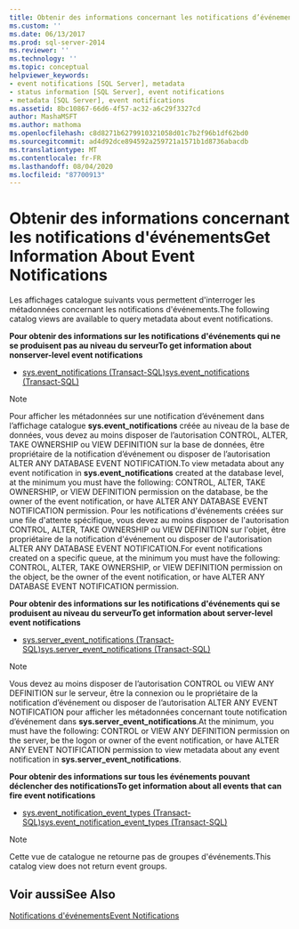 ```yaml
---
title: Obtenir des informations concernant les notifications d’événements | Microsoft Docs
ms.custom: ''
ms.date: 06/13/2017
ms.prod: sql-server-2014
ms.reviewer: ''
ms.technology: ''
ms.topic: conceptual
helpviewer_keywords:
- event notifications [SQL Server], metadata
- status information [SQL Server], event notifications
- metadata [SQL Server], event notifications
ms.assetid: 8bc10867-66d6-4f57-ac32-a6c29f3327cd
author: MashaMSFT
ms.author: mathoma
ms.openlocfilehash: c8d8271b6279910321058d01c7b2f96b1df62bd0
ms.sourcegitcommit: ad4d92dce894592a259721a1571b1d8736abacdb
ms.translationtype: MT
ms.contentlocale: fr-FR
ms.lasthandoff: 08/04/2020
ms.locfileid: "87700913"
---
```

# <a name="get-information-about-event-notifications"></a><span data-ttu-id="a1ae4-102">Obtenir des informations concernant les notifications d'événements</span><span class="sxs-lookup"><span data-stu-id="a1ae4-102">Get Information About Event Notifications</span></span>
  <span data-ttu-id="a1ae4-103">Les affichages catalogue suivants vous permettent d'interroger les métadonnées concernant les notifications d'événements.</span><span class="sxs-lookup"><span data-stu-id="a1ae4-103">The following catalog views are available to query metadata about event notifications.</span></span>  
  
 <span data-ttu-id="a1ae4-104">**Pour obtenir des informations sur les notifications d'événements qui ne se produisent pas au niveau du serveur**</span><span class="sxs-lookup"><span data-stu-id="a1ae4-104">**To get information about nonserver-level event notifications**</span></span>  
  
-   [<span data-ttu-id="a1ae4-105">sys.event_notifications &#40;Transact-SQL&#41;</span><span class="sxs-lookup"><span data-stu-id="a1ae4-105">sys.event_notifications &#40;Transact-SQL&#41;</span></span>](/sql/relational-databases/system-catalog-views/sys-event-notifications-transact-sql)  
  
> [!NOTE]  
>  <span data-ttu-id="a1ae4-106">Pour afficher les métadonnées sur une notification d’événement dans l’affichage catalogue **sys.event_notifications** créée au niveau de la base de données, vous devez au moins disposer de l’autorisation CONTROL, ALTER, TAKE OWNERSHIP ou VIEW DEFINITION sur la base de données, être propriétaire de la notification d’événement ou disposer de l’autorisation ALTER ANY DATABASE EVENT NOTIFICATION.</span><span class="sxs-lookup"><span data-stu-id="a1ae4-106">To view metadata about any event notification in **sys.event_notifications** created at the database level, at the minimum you must have the following: CONTROL, ALTER, TAKE OWNERSHIP, or VIEW DEFINITION permission on the database, be the owner of the event notification, or have ALTER ANY DATABASE EVENT NOTIFICATION permission.</span></span> <span data-ttu-id="a1ae4-107">Pour les notifications d'événements créées sur une file d'attente spécifique, vous devez au moins disposer de l'autorisation CONTROL, ALTER, TAKE OWNERSHIP ou VIEW DEFINITION sur l'objet, être propriétaire de la notification d'événement ou disposer de l'autorisation ALTER ANY DATABASE EVENT NOTIFICATION.</span><span class="sxs-lookup"><span data-stu-id="a1ae4-107">For event notifications created on a specific queue, at the minimum you must have the following: CONTROL, ALTER, TAKE OWNERSHIP, or VIEW DEFINITION permission on the object, be the owner of the event notification, or have ALTER ANY DATABASE EVENT NOTIFICATION permission.</span></span>  
  
 <span data-ttu-id="a1ae4-108">**Pour obtenir des informations sur les notifications d'événements qui se produisent au niveau du serveur**</span><span class="sxs-lookup"><span data-stu-id="a1ae4-108">**To get information about server-level event notifications**</span></span>  
  
-   [<span data-ttu-id="a1ae4-109">sys.server_event_notifications &#40;Transact-SQL&#41;</span><span class="sxs-lookup"><span data-stu-id="a1ae4-109">sys.server_event_notifications &#40;Transact-SQL&#41;</span></span>](/sql/relational-databases/system-catalog-views/sys-server-event-notifications-transact-sql)  
  
> [!NOTE]  
>  <span data-ttu-id="a1ae4-110">Vous devez au moins disposer de l’autorisation CONTROL ou VIEW ANY DEFINITION sur le serveur, être la connexion ou le propriétaire de la notification d’événement ou disposer de l’autorisation ALTER ANY EVENT NOTIFICATION pour afficher les métadonnées concernant toute notification d’événement dans **sys.server_event_notifications**.</span><span class="sxs-lookup"><span data-stu-id="a1ae4-110">At the minimum, you must have the following: CONTROL or VIEW ANY DEFINITION permission on the server, be the logon or owner of the event notification, or have ALTER ANY EVENT NOTIFICATION permission to view metadata about any event notification in **sys.server_event_notifications**.</span></span>  
  
 <span data-ttu-id="a1ae4-111">**Pour obtenir des informations sur tous les événements pouvant déclencher des notifications**</span><span class="sxs-lookup"><span data-stu-id="a1ae4-111">**To get information about all events that can fire event notifications**</span></span>  
  
-   [<span data-ttu-id="a1ae4-112">sys.event_notification_event_types &#40;Transact-SQL&#41;</span><span class="sxs-lookup"><span data-stu-id="a1ae4-112">sys.event_notification_event_types &#40;Transact-SQL&#41;</span></span>](/sql/relational-databases/system-catalog-views/sys-event-notification-event-types-transact-sql)  
  
> [!NOTE]  
>  <span data-ttu-id="a1ae4-113">Cette vue de catalogue ne retourne pas de groupes d'événements.</span><span class="sxs-lookup"><span data-stu-id="a1ae4-113">This catalog view does not return event groups.</span></span>  
  
## <a name="see-also"></a><span data-ttu-id="a1ae4-114">Voir aussi</span><span class="sxs-lookup"><span data-stu-id="a1ae4-114">See Also</span></span>  
 [<span data-ttu-id="a1ae4-115">Notifications d'événements</span><span class="sxs-lookup"><span data-stu-id="a1ae4-115">Event Notifications</span></span>](event-notifications.md)  
  
  
